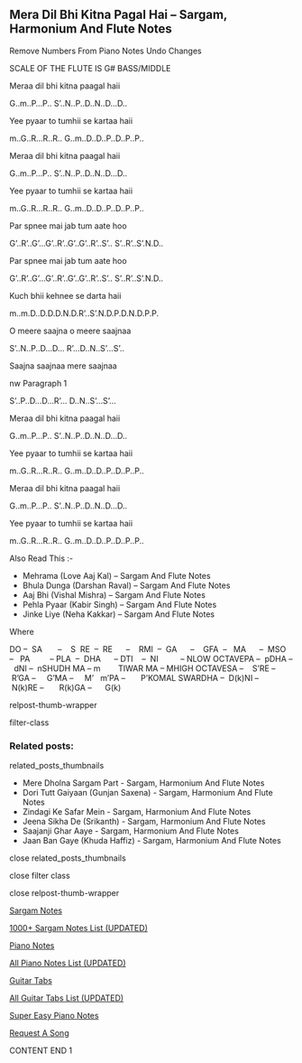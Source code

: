 
## Mera Dil Bhi Kitna Pagal Hai – Sargam, Harmonium And Flute Notes

Remove Numbers From Piano Notes
Undo Changes

SCALE OF THE FLUTE IS G# BASS/MIDDLE

Meraa dil bhi kitna paagal haii

G..m..P…P.. S’..N..P..D..N..D…D..

Yee pyaar to tumhii se kartaa haii

m..G..R…R..R.. G..m..D..D..P..D..P..P..

Meraa dil bhi kitna paagal haii

G..m..P…P.. S’..N..P..D..N..D…D..

Yee pyaar to tumhii se kartaa haii

m..G..R…R..R.. G..m..D..D..P..D..P..P..

Par spnee mai jab tum aate hoo

G’..R’..G’…G’..R’..G’..G’..R’..S’.. S’..R’..S’.N.D..

Par spnee mai jab tum aate hoo

G’..R’..G’…G’..R’..G’..G’..R’..S’.. S’..R’..S’.N.D..

Kuch bhii kehnee se darta haii

m..m.D..D.D.D.N.D.R’..S’.N.D.P.D.N.D.P.P.

O meere saajna o meere saajnaa

S’..N..P..D…D… R’…D..N..S’…S’..

Saajna saajnaa mere saajnaa

nw Paragraph 1

S’..P..D…D…R’… D..N..S’…S’…

Meraa dil bhi kitna paagal haii

G..m..P…P.. S’..N..P..D..N..D…D..

Yee pyaar to tumhii se kartaa haii

m..G..R…R..R.. G..m..D..D..P..D..P..P..

Meraa dil bhi kitna paagal haii

G..m..P…P.. S’..N..P..D..N..D…D..

Yee pyaar to tumhii se kartaa haii

m..G..R…R..R.. G..m..D..D..P..D..P..P..

Also Read This :-

* Mehrama (Love Aaj Kal) – Sargam And Flute Notes
* Bhula Dunga (Darshan Raval) – Sargam And Flute Notes
* Aaj Bhi (Vishal Mishra) – Sargam And Flute Notes
* Pehla Pyaar (Kabir Singh) – Sargam And Flute Notes
* Jinke Liye (Neha Kakkar) – Sargam And Flute Notes

Where



DO –  SA       –    S  RE  –  RE      –    RMI  –  GA      –    GFA  –   MA      –  MSO  –   PA         – PLA  –  DHA      – DTI    –  NI          – NLOW OCTAVEPA –  pDHA –  dNI –  nSHUDH MA – m        TIWAR MA – MHIGH OCTAVESA –    S’RE –     R’GA –     G’MA –     M’   m’PA –       P’KOMAL SWARDHA –  D(k)NI –       N(k)RE –       R(k)GA –      G(k)

relpost-thumb-wrapper

filter-class

### Related posts:

related_posts_thumbnails

* Mere Dholna Sargam Part - Sargam, Harmonium And Flute Notes
* Dori Tutt Gaiyaan (Gunjan Saxena) - Sargam, Harmonium And Flute Notes
* Zindagi Ke Safar Mein - Sargam, Harmonium And Flute Notes
* Jeena Sikha De (Srikanth) - Sargam, Harmonium And Flute Notes
* Saajanji Ghar Aaye - Sargam, Harmonium And Flute Notes
* Jaan Ban Gaye (Khuda Haffiz)  - Sargam, Harmonium And Flute Notes

close related_posts_thumbnails

close filter class

close relpost-thumb-wrapper

[Sargam Notes](https://www.notationsworld.com/sargam-notes.html)

[1000+ Sargam Notes List (UPDATED)](https://www.notationsworld.com/all-songs-list-sargam-notes.html)

[Piano Notes](https://www.notationsworld.com/piano-notes.html)

[All Piano Notes List (UPDATED)](https://www.notationsworld.com/all-songs-list-piano-notes.html)

[Guitar Tabs](https://www.notationsworld.com/guitar-tabs.html)

[All Guitar Tabs List (UPDATED)](https://www.notationsworld.com/all-songs-list-guitar-tabs.html)

[Super Easy Piano Notes](https://studywall.in/)

[Request A Song](https://www.notationsworld.com/request-a-song.html)

CONTENT END 1


